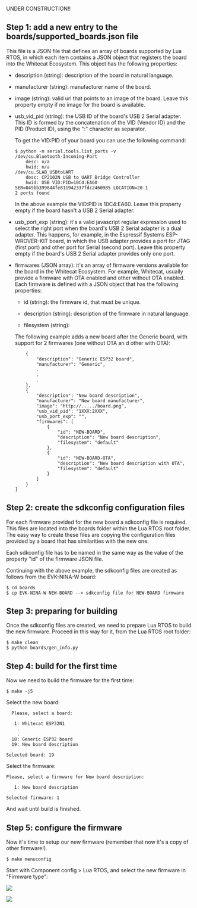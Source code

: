 UNDER CONSTRUCTION!!

## Step 1: add a new entry to the boards/supported_boards.json file

This file is a JSON file that defines an array of boards supported by Lua RTOS, in which each item contains a JSON object that registers the board into the Whitecat Ecosystem. This object has the following properties:

* description (string): description of the board in natural language.

* manufacturer (string): manufacturer name of the board.

* image (string): valid url that points to an image of the board. Leave this property empty if no image for the board is available.

* usb_vid_pid (string): the USB ID of the board's USB 2 Serial adapter. This ID is formed by the concatenation of the VID (Vendor ID) and the PID (Product ID), using the ":" character as separator.

  To get the VID:PID of your board you can use the following command:

  ```
  $ python -m serial.tools.list_ports -v
  /dev/cu.Bluetooth-Incoming-Port
      desc: n/a
      hwid: n/a
  /dev/cu.SLAB_USBtoUART
      desc: CP2102N USB to UART Bridge Controller
      hwid: USB VID:PID=10C4:EA60 SER=049bb399844fe811942337fdc2460985 LOCATION=20-1
  2 ports found
  ```

  In the above example the VID:PID is 10C4:EA60. Leave this property empty if the board hasn't a USB 2 Serial adapter.

* usb_port_exp (string): it's a valid javascript regular expression used to select the right port when the board's USB 2 Serial adapter is a dual adapter. This happens, for example, in the Espressif Systems ESP-WROVER-KIT board, in which the USB adapter provides a port for JTAG (first port) and other port for Serial (second port). Leave this property empty if the board's USB 2 Serial adapter provides only one port.

* firmwares (JSON array): it's an array of firmware versions available for the board in the Whitecat Ecosystem. For example, Whitecat, usually provide a firmware with OTA enabled and other without OTA enabled. Each firmware is defined with a JSON object that has the following properties:

  * id (string): the firmware id, that must be unique.

  * description (string): description of the firmware in natural language.

  * filesystem (string): 

  The following example adds a new board after the Generic board, with support for 2 firmwares (one without OTA an d other with OTA):

  ```
      {
          "description": "Generic ESP32 board",
          "manufacturer": "Generic",
          .
          .
          .
      },
      {
          "description": "New board description",
          "manufacturer": "New board manufacturer",
          "image": "http://...../board.png",
          "usb_vid_pid": "1XXX:2XXX",
          "usb_port_exp": "",
          "firmwares": [
              {
                  "id": "NEW-BOARD",
                  "description": "New board description",
                  "filesystem": "default"
              },
              {
                  "id": "NEW-BOARD-OTA",
                  "description": "New board description with OTA",
                  "filesystem": "default"
              }
          ]
      }
  ]
  ```

## Step 2: create the sdkconfig configuration files

  For each firmware provided for the new board a sdkconfig file is required. This files are located into the boards folder within the Lua RTOS root folder. The easy way to create these files are copying the configuration files provided by a board that has similarities with the new one.

  Each sdkconfig file has to be named in the same way as the value of the property "id" of the firmware JSON file. 

  Continuing with the above example, the sdkconfig files are created as follows from the EVK-NINA-W board:

  ```
  $ cd boards
  $ cp EVK-NINA-W NEW-BOARD --> sdkconfig file for NEW-BOARD firmware
  ```

## Step 3: preparing for building

  Once the sdkconfig files are created, we need to prepare Lua RTOS to build the new firmware. Proceed in this way for it, from the Lua RTOS root folder:

  ```
  $ make clean
  $ python boards/gen_info.py
  ```

## Step 4: build for the first time

  Now we need to build the firmware for the first time:

  ```
  $ make -j5
  ```

  Select the new board:

  ```
    Please, select a board:

     1: Whitecat ESP32N1
      .
      .
    18: Generic ESP32 board
    19: New board description

  Selected board: 19
  ```

  Select the firmware:

  ```
  Please, select a firmware for New board description:

     1: New board description

  Selected firmware: 1
  ```

  And wait until build is finished.

## Step 5: configure the firmware

  Now it's time to setup our new firmware (remember that now it's a copy of other firmware!).

  ```
  $ make menuconfig
  ```

  Start with Component config > Lua RTOS, and select the new firmware in "Firmware type":
  
  ![](http://git.whitecatboard.org/new_board1.png)

  ![](http://git.whitecatboard.org/new_board2.png)

